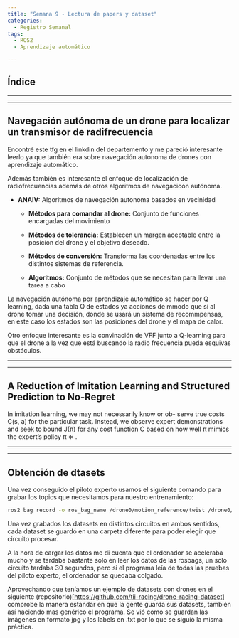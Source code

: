 ```yaml
---
title: "Semana 9 - Lectura de papers y dataset"
categories:
  - Registro Semanal
tags:
  - ROS2
  - Aprendizaje automático

---
```



## Índice


---
---

## Navegación autónoma de un drone para localizar un transmisor de radifrecuencia
Encontré este tfg en el linkdin del departemento y me pareció interesante leerlo ya que también era sobre navegación autonoma de drones con aprendizaje automático.


Además también es interesante el enfoque de localización de radiofrecuencias además de otros algoritmos de navegacioón autónoma.

* **ANAIV:** Algoritmos de navegación autonoma basados en vecinidad

    * **Métodos para comandar al drone:** Conjunto de funciones encargadas del  movimiento

    * **Métodos de tolerancia:** Establecen un margen aceptable entre la posición del drone y el objetivo deseado.

    * **Métodos de conversión:** Transforma las coordenadas entre los  distintos sistemas de referencia.

    * **Algoritmos:** Conjunto de métodos que se necesitan para llevar una tarea a cabo


La navegación autónoma por aprendizaje automático se hacer por Q learning, dada una tabla Q de estados ya acciones de mmodo que si al drone tomar una decisión, donde se usará un sistema de recommpensas, en este caso los estados son las posiciones del drone y el mapa de calor. 

Otro enfoque interesante es la convinación de VFF junto a Q-learning para que el drone a la vez que está buscando la radio frecuencia pueda esquivas obstáculos.

---
---

## A Reduction of Imitation Learning and Structured Prediction to No-Regret

In imitation learning, we may not necessarily know or ob-
serve true costs C(s, a) for the particular task. Instead,
we observe expert demonstrations and seek to bound J(π)
for any cost function C based on how well π mimics the
expert’s policy π ∗ .


---
---

## Obtención de dtasets
Una vez conseguido el piloto experto usamos el siguiente comando para grabar los topics que necesitamos para nuestro entrenamiento:

```bash
ros2 bag record -o ros_bag_name /drone0/motion_reference/twist /drone0/sensor_measurements/frontal_camera/image_raw

```

Una vez grabados los datasets en distintos circuitos en ambos sentidos, cada dataset se guardó en una carpeta diferente para poder elegir que circuito procesar.

A la hora de cargar los datos me di cuenta que el ordenador se aceleraba mucho y se tardaba bastante solo en leer los datos de las rosbags, un solo circuito tardaba 30 segundos, pero si el programa leía de todas las pruebas del piloto experto, el ordenador se quedaba colgado.

Aprovechando que teníamos un ejemplo de datasets con drones en el siguiente (repositorio)[https://github.com/tii-racing/drone-racing-dataset] comprobé la manera estandar en que la gente guarda sus datasets, también así haciendo mas genérico el programa. Se vió como se guardan las imágenes en formato jpg y los labels en .txt por lo que se siguió la misma práctica. 